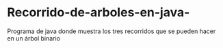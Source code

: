 # Recorrido-de-arboles-en-java-
Programa de java donde muestra los tres recorridos que se pueden hacer en un árbol binario 

